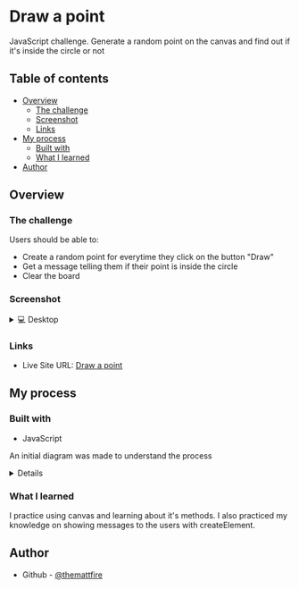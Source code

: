 # Draw a point

JavaScript challenge. Generate a random point on the canvas and find out if it's inside the circle or not

## Table of contents

- [Overview](#overview)
  - [The challenge](#the-challenge)
  - [Screenshot](#screenshot)
  - [Links](#links)
- [My process](#my-process)
  - [Built with](#built-with)
  - [What I learned](#what-i-learned)
- [Author](#author)

## Overview

### The challenge

Users should be able to:

- Create a random point for everytime they click on the button "Draw"
- Get a message telling them if their point is inside the circle
- Clear the board

### Screenshot

<details>
  <summary>💻 Desktop</summary>
  <img src="./previews/desktop.png">
</details>

### Links

- Live Site URL: [Draw a point](https://themattfire.github.io/Exercise_draw-a-point/)

## My process

### Built with

- JavaScript

An initial diagram was made to understand the process

<details>
  <summary💡 Diagram</summary>
  <img src="./previews/diagram.png">
</details>

### What I learned

I practice using canvas and learning about it's methods. I also practiced my knowledge on showing messages to the users with createElement.

## Author

- Github - [@themattfire](github.com/themattfire)
